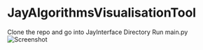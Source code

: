 # JayAlgorithmsVisualisationTool
Clone the repo and go into JayInterface Directory
Run main.py
![Screenshot](algorhum.png)

